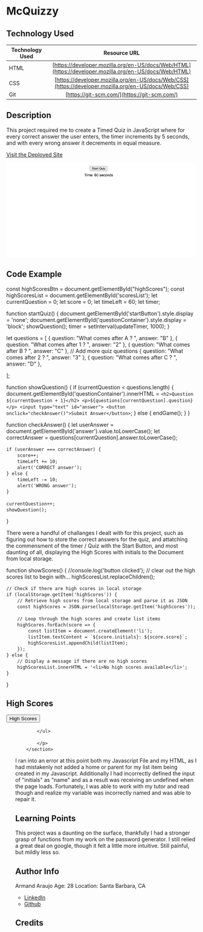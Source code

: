 # McQuizzy

## Technology Used 

| Technology Used | Resource URL | 
| ------------- |:-------------:| 
| HTML | [https://developer.mozilla.org/en-US/docs/Web/HTML](https://developer.mozilla.org/en-US/docs/Web/HTML) | 
| CSS | [https://developer.mozilla.org/en-US/docs/Web/CSS](https://developer.mozilla.org/en-US/docs/Web/CSS) | 
| Git | [https://git-scm.com/](https://git-scm.com/) | 

## Description 
This project required me to create a Timed Quiz in JavaScript where for every correct answer the user enters, the timer increments by 5 seconds, and with every wrong answer it decrements in equal measure.

[Visit the Deployed Site](https://armand57araujo.github.io/mcquizzy/)

![TheQuiz.png](/TheQuiz.png)


## Code Example 


 
const highScoresBtn = document.getElementById("highScores");
const highScoresList = document.getElementById('scoresList');
let currentQuestion = 0;
let score = 0;
let timeLeft = 60;
let timer;

function startQuiz() {
    document.getElementById('startButton').style.display = 'none';
    document.getElementById('questionContainer').style.display = 'block';
    showQuestion();
    timer = setInterval(updateTimer, 1000);
}

let questions = [
    { question: "What comes after A ? ", answer: "B" },
    { question: "What comes after 1 ? ", answer: "2" },
    { question: "What comes after B ? ", answer: "C" },
    // Add more quiz questions
    { question: "What comes after 2 ? ", answer: "3" },
    { question: "What comes after C ? ", answer: "D" },

];

function showQuestion() {
    if (currentQuestion < questions.length) {
        document.getElementById('questionContainer').innerHTML = `
            <h2>Question ${currentQuestion + 1}</h2>
            <p>${questions[currentQuestion].question}</p>
            <input type="text" id="answer">
            <button onclick="checkAnswer()">Submit Answer</button>
        `;
    } else {
        endGame();
    }
}

function checkAnswer() {
    let userAnswer = document.getElementById('answer').value.toLowerCase();
    let correctAnswer = questions[currentQuestion].answer.toLowerCase();

    if (userAnswer === correctAnswer) {
        score++;
        timeLeft += 10;
        alert('CORRECT answer');
    } else {
        timeLeft -= 10;
        alert('WRONG answer');
    }

    currentQuestion++;
    showQuestion();
}

There were a handful of challanges I dealt with for this project, such as figuring out how to store the correct answers for the quiz, and attatching the commensment of the timer / Quiz with the Start Button, and most daunting of all, displaying the High Scores with initials to the Document from local storage. 


function showScores() {
    //console.log('button clicked');
    // clear out the high scores list to begin with...
    highScoresList.replaceChildren();
    
    // Check if there are high scores in local storage
    if (localStorage.getItem('highScores')) {
        // Retrieve high scores from local storage and parse it as JSON
        const highScores = JSON.parse(localStorage.getItem('highScores'));

        // Loop through the high scores and create list items
        highScores.forEach(score => {
            const listItem = document.createElement('li');
            listItem.textContent = `${score.initials}: ${score.score}`;
            highScoresList.appendChild(listItem);
        });
    } else {
        // Display a message if there are no high scores
        highScoresList.innerHTML = '<li>No high scores available</li>';
    }
}





 <section>
            <h2>High Scores</h2> 
            <button id="highScores">High Scores</button>
            <ul id="scoresList">
                
            </ul>

            </p>
        </section>


I ran into an error at this point both my Javascript File and my HTML, as I had mistakenly not added a home or parent for my list item being created in my Javascript. Additionally I had incorrectly defined the input of "initials" as "name" and as a result was receiving an undefined when the page loads. Fortunately, I was able to work with my tutor and read though and realize my variable was incorrectly named and was able to repair it. 



## Learning Points 


This project was a daunting on the surface, thankfully I had a stronger grasp of functions from my work on the password generator. I still relied a great deal on google, though it felt a little more intuitive. Still painful, but mildly less so.


## Author Info
Armand Araujo
Age: 28
Location: Santa Barbara, CA

 
* [LinkedIn](https://www.linkedin.com/in/armand-araujo-a82ba2291/) 
* [Github](https://github.com/Armand57araujo) 


## Credits 
